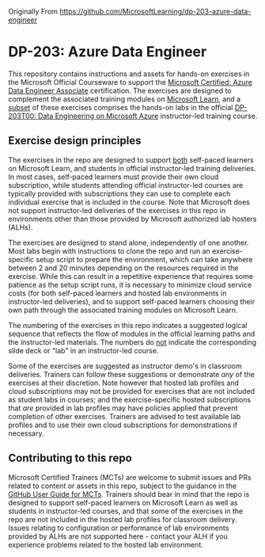 Originally From   https://github.com/MicrosoftLearning/dp-203-azure-data-engineer
# DP-203: Azure Data Engineer

This repository contains instructions and assets for hands-on exercises in the Microsoft Official Courseware to support the [Microsoft Certified: Azure Data Engineer Associate](https://learn.microsoft.com/certifications/azure-data-engineer/) certification. The exercises are designed to complement the associated training modules on [Microsoft Learn](https://learn.microsoft.com/training), and a <u>subset</u> of these exercises comprises the hands-on labs in the official [DP-203T00: Data Engineering on Microsoft Azure](https://learn.microsoft.com/training/courses/dp-203t00) instructor-led training course.

## Exercise design principles

The exercises in the repo are designed to support <u>both</u> self-paced learners on Microsoft Learn, and students in official instructor-led training deliveries. In most cases, self-paced learners must provide their own cloud subscription, while students attending official instructor-led courses are typically provided with subscriptions they can use to complete each individual exercise that is included in the course. Note that Microsoft does not support instructor-led deliveries of the exercises in this repo in environments other than those provided by Microsoft authorized lab hosters (ALHs).

The exercises are designed to stand alone, independently of one another. Most labs begin with instructions to clone the repo and run an exercise-specific setup script to prepare the environment, which can take anywhere between 2 and 20 minutes depending on the resources required in the exercise. While this can result in a repetitive experience that requires some patience as the setup script runs, it is necessary to minimize cloud service costs (for both self-paced learners and hosted lab environments in instructor-led deliveries), and to support self-paced learners choosing their own path through the associated training modules on Microsoft Learn.

The numbering of the exercises in this repo indicates a suggested logical sequence that reflects the flow of modules in the official learning paths and the instructor-led materials. The numbers do <u>not</u> indicate the corresponding slide deck or "lab" in an instructor-led course.

Some of the exercises are suggested as instructor demo's in classroom deliveries. Trainers can follow these suggestions or demonstrate *any* of the exercises at their discretion. Note however that hosted lab profiles and cloud subscriptions may not be provided for exercises that are not included as student labs in courses; and the exercise-specific hosted subscriptions that *are* provided in lab profiles may have policies applied that prevent completion of other exercises. Trainers are advised to test available lab profiles and to use their own cloud subscriptions for demonstrations if necessary.

## Contributing to this repo

Microsoft Certified Trainers (MCTs) are welcome to submit issues and PRs related to content or assets in this repo, subject to the guidance in the [GitHub User Guide for MCTs](https://microsoftlearning.github.io/MCT-User-Guide/). Trainers should bear in mind that the repo is designed to support self-paced learners on Microsoft Learn as well as students in instructor-led courses, and that some of the exercises in the repo are not included in the hosted lab profiles for classroom delivery. Issues relating to configuration or performance of lab environments provided by ALHs are not supported here - contact your ALH if you experience problems related to the hosted lab environment.
